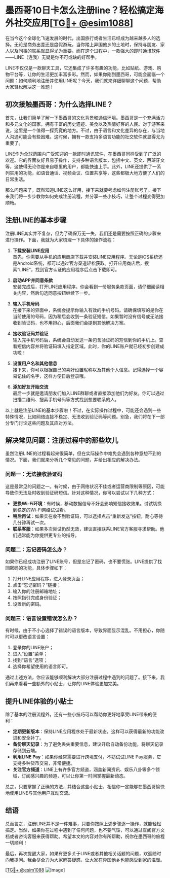 # 墨西哥10日卡怎么注册line？轻松搞定海外社交应用[[TG💪+ @esim1088](https://t.me/s/esim1088)]

在当今这个全球化飞速发展的时代，出国旅行或者生活已经成为越来越多人的选择。无论是商务出差还是度假游玩，当你踏上异国他乡的土地时，保持与朋友、家人以及同事的联系就显得尤为重要。而在这个过程中，一款强大的即时通讯软件——LINE（连我）无疑是你不可或缺的好帮手。

LINE不仅仅是一款聊天工具，它还集成了许多有趣的功能，比如贴纸、游戏、购物平台等，让你的生活更加丰富多彩。然而，如果你刚到墨西哥，可能会面临一个问题：如何顺利地注册并使用LINE呢？今天，我们就来详细聊聊这个问题，帮助大家轻松解决这一难题！

## 初次接触墨西哥：为什么选择LINE？

首先，让我们简单了解一下墨西哥的文化背景和通信环境。墨西哥是一个充满活力和多元文化的国家，拥有丰富的历史遗迹、美食以及热情好客的人民。对于游客来说，这里是一个值得一探究竟的地方。不过，由于语言和文化差异的存在，与当地人沟通可能会有些困难。这时候，拥有一款支持多语言功能的社交软件就显得尤为重要了。

LINE作为全球范围内广受欢迎的一款即时通讯软件，在墨西哥同样受到了广泛的欢迎。它的界面友好且易于操作，支持多种语言版本，包括中文、英文、西班牙文等，这使得无论你是来自哪里的用户，都能快速上手。此外，LINE还提供了一系列实用的功能，如语音通话、视频会议、位置共享等，这些都极大地方便了人们的日常生活。

那么问题来了，既然知道LINE这么好用，接下来就要考虑如何注册账号了。接下来我们将一步步教你如何完成注册流程，并分享一些小技巧，让整个过程变得更加顺畅。

## 注册LINE的基本步骤

注册LINE其实并不复杂，但为了确保万无一失，我们还是需要按照正确的步骤来进行操作。下面，我就为大家梳理一下具体的操作流程：

1. **下载安装LINE应用**  
   首先，你需要从手机的应用商店下载并安装LINE应用程序。无论是iOS系统还是Android系统，都可以通过官方渠道轻松获取。打开应用商店后，搜索“LINE”，找到官方认证的应用程序后点击下载即可。

2. **启动APP并同意条款**  
   安装完成后，打开LINE应用程序。你会看到一份服务条款页面，请仔细阅读相关内容，然后勾选同意按钮继续下一步。

3. **输入手机号码**  
   在接下来的界面中，系统会提示你输入有效的手机号码。请确保填写的是你在当前使用的号码，因为稍后会收到一条验证短信。如果暂时没有信号或无法接收到验证码，也不用担心，后面我们会提到其他解决方案。

4. **接收验证码并验证**  
   输入完手机号码后，系统会自动发送一条包含验证码的短信到你的手机上。查看短信内容并将验证码填入指定区域。此时，你的LINE账户就已经初步创建成功啦！

5. **设置用户名和其他信息**  
   接下来，你可以根据自己的喜好设置昵称以及其他个人信息。记得选择一个容易记住的名字，这样方便日后登录哦。

6. **添加好友开始交流**  
   最后一步就是邀请朋友们加入LINE群聊或者直接添加他们为好友。你可以通过扫描二维码、搜索手机号码等方式找到想要联系的人。

以上就是注册LINE的基本步骤啦！不过，在实际操作过程中，可能还会遇到一些特殊情况，比如网络连接不稳定、无法收到验证码等问题。别急，我们将在下一部分专门讨论这些问题及其应对方法。

## 解决常见问题：注册过程中的那些坎儿

虽然注册LINE的过程看起来很简单，但在实际操作中难免会遇到各种意想不到的情况。下面，我们就来分析几个常见的问题，并给出相应的解决办法。

### 问题一：无法接收验证码

这是最常见的问题之一。有时候，由于网络状况不佳或者运营商限制等原因，可能导致你无法及时收到验证码短信。针对这种情况，你可以尝试以下几种方式：

- **更换Wi-Fi环境**：有时候，移动数据信号不好会影响短信接收效果。试试切换到稳定的Wi-Fi网络试试看。
- **稍后再试**：如果实在收不到验证码，可以选择点击“重新发送”按钮，耐心等待几分钟再试一次。
- **联系客服**：如果多次尝试仍然无效，建议直接联系LINE官方客服寻求帮助。他们通常能为你提供更专业的指导。

### 问题二：忘记密码怎么办？

如果你已经成功注册了LINE账号，但是忘记了密码，也不要慌张。LINE提供了找回密码的功能，具体步骤如下：

1. 打开LINE应用程序，进入登录页面；
2. 点击“忘记密码？”链接；
3. 输入你的注册邮箱地址；
4. 按照指引完成身份验证；
5. 设置新的密码。

### 问题三：语言设置错误怎么办？

有时候，由于不小心选择了错误的语言版本，导致界面显示混乱。不用担心，你随时可以更改语言设置：

1. 登录你的LINE账户；
2. 进入“设置”菜单；
3. 找到“语言”选项；
4. 选择你希望使用的语言即可。

通过上述方法，你应该能够顺利解决大部分注册过程中遇到的问题了。接下来，我们再来看看一些额外的小贴士，让你的LINE体验更加完美。

## 提升LINE体验的小贴士

除了基本的注册流程外，还有一些小技巧可以帮助你更好地享受LINE带来的便利：

- **定期更新版本**：保持LINE应用程序处于最新状态，这样可以获得最新的功能改进和安全补丁。
- **备份聊天记录**：为了避免丢失重要信息，建议开启自动备份功能，将聊天记录存储到云端。
- **利用LINE Pay**：如果你经常需要进行跨境支付，不妨试试LINE Pay服务，它支持多种货币交易，非常便捷。
- **关注官方频道**：LINE上有许多官方频道，涵盖新闻资讯、娱乐八卦等多个领域，订阅感兴趣的频道，可以让你第一时间掌握最新动态。

总之，只要掌握了正确的方法，并结合这些小贴士，相信你一定能够在墨西哥愉快地使用LINE与其他用户互动交流。

## 结语

总而言之，注册LINE并不是一件难事，只要你按照上述步骤逐一操作，就能轻松搞定。当然，如果你在过程中遇到了任何问题，也不要气馁，可以通过查阅官方文档或者咨询客服来获得帮助。希望本文的内容对你有所帮助，祝你在墨西哥的旅程一切顺利！

最后，再次提醒大家，如果有更多关于LINE或者其他相关话题的问题，欢迎随时向我提问。我会尽全力为大家解答疑惑，让大家在异国他乡也能感受到家的温暖。

[[TG💪+ @esim1088](https://t.me/s/esim1088) ![Image](https://i.postimg.cc/4NQfJmqS/Snipaste-2025-05-13-00-14-12.png)]